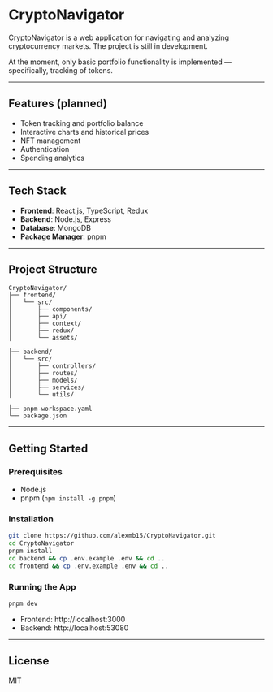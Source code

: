 # CryptoNavigator

CryptoNavigator is a web application for navigating and analyzing cryptocurrency markets. The project is still in development.

At the moment, only basic portfolio functionality is implemented — specifically, tracking of tokens.

---

## Features (planned)

- Token tracking and portfolio balance
- Interactive charts and historical prices
- NFT management
- Authentication
- Spending analytics

---

## Tech Stack

- **Frontend**: React.js, TypeScript, Redux
- **Backend**: Node.js, Express
- **Database**: MongoDB
- **Package Manager**: pnpm

---

## Project Structure

```
CryptoNavigator/
├── frontend/
│   └── src/
│       ├── components/
│       ├── api/
│       ├── context/
│       ├── redux/
│       └── assets/

├── backend/
│   └── src/
│       ├── controllers/
│       ├── routes/
│       ├── models/
│       ├── services/
│       └── utils/

├── pnpm-workspace.yaml
└── package.json

```

---

## Getting Started

### Prerequisites

- Node.js
- pnpm (`npm install -g pnpm`)

### Installation

```bash
git clone https://github.com/alexmb15/CryptoNavigator.git
cd CryptoNavigator
pnpm install
cd backend && cp .env.example .env && cd ..
cd frontend && cp .env.example .env && cd ..
```

### Running the App

```bash
pnpm dev
```

- Frontend: http://localhost:3000  
- Backend: http://localhost:53080

---

## License

MIT
